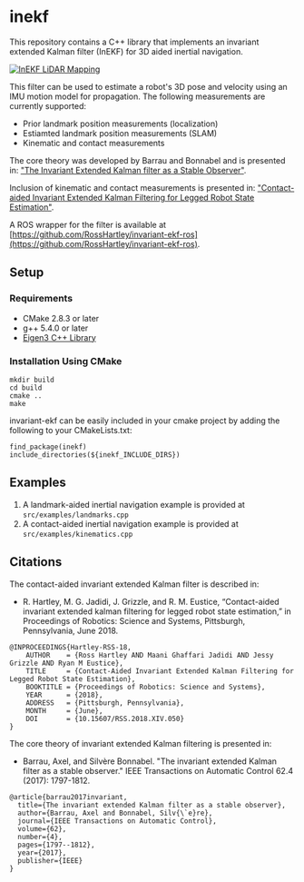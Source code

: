 # inekf

This repository contains a C++ library that implements an invariant extended Kalman filter (InEKF) for 3D aided inertial navigation.

[![InEKF LiDAR Mapping](https://i.imgur.com/BwtIepo.jpg)](https://www.youtube.com/watch?v=pNyXsZ5zVZk)

This filter can be used to estimate a robot's 3D pose and velocity using an IMU motion model for propagation. The following measurements are currently supported:

- Prior landmark position measurements (localization)
- Estiamted landmark position measurements (SLAM)
- Kinematic and contact measurements

The core theory was developed by Barrau and Bonnabel and is presented in:
["The Invariant Extended Kalman filter as a Stable Observer"](https://arxiv.org/abs/1410.1465).

Inclusion of kinematic and contact measurements is presented in:
["Contact-aided Invariant Extended Kalman Filtering for Legged Robot State Estimation"](https://arxiv.org/pdf/1805.10410.pdf).

A ROS wrapper for the filter is available at [https://github.com/RossHartley/invariant-ekf-ros](https://github.com/RossHartley/invariant-ekf-ros).

## Setup

### Requirements

- CMake 2.8.3 or later
- g++ 5.4.0 or later
- [Eigen3 C++ Library](http://eigen.tuxfamily.org/index.php?title=Main_Page)

### Installation Using CMake

```
mkdir build
cd build
cmake ..
make
```

invariant-ekf can be easily included in your cmake project by adding the following to your CMakeLists.txt:

```
find_package(inekf)
include_directories(${inekf_INCLUDE_DIRS})
```

## Examples

1. A landmark-aided inertial navigation example is provided at `src/examples/landmarks.cpp`
2. A contact-aided inertial navigation example is provided at `src/examples/kinematics.cpp`

## Citations

The contact-aided invariant extended Kalman filter is described in:

- R. Hartley, M. G. Jadidi, J. Grizzle, and R. M. Eustice, “Contact-aided invariant extended kalman filtering for legged robot state estimation,” in Proceedings of Robotics: Science and Systems, Pittsburgh, Pennsylvania, June 2018.

```
@INPROCEEDINGS{Hartley-RSS-18,
    AUTHOR    = {Ross Hartley AND Maani Ghaffari Jadidi AND Jessy Grizzle AND Ryan M Eustice},
    TITLE     = {Contact-Aided Invariant Extended Kalman Filtering for Legged Robot State Estimation},
    BOOKTITLE = {Proceedings of Robotics: Science and Systems},
    YEAR      = {2018},
    ADDRESS   = {Pittsburgh, Pennsylvania},
    MONTH     = {June},
    DOI       = {10.15607/RSS.2018.XIV.050}
}
```

The core theory of invariant extended Kalman filtering is presented in:

- Barrau, Axel, and Silvère Bonnabel. "The invariant extended Kalman filter as a stable observer." IEEE Transactions on Automatic Control 62.4 (2017): 1797-1812.

```
@article{barrau2017invariant,
  title={The invariant extended Kalman filter as a stable observer},
  author={Barrau, Axel and Bonnabel, Silv{\`e}re},
  journal={IEEE Transactions on Automatic Control},
  volume={62},
  number={4},
  pages={1797--1812},
  year={2017},
  publisher={IEEE}
}
```
